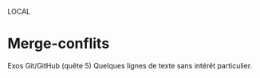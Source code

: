 LOCAL
# Merge-conflits
Exos Git/GitHub (quête 5)
Quelques lignes de texte sans intérêt particulier.
